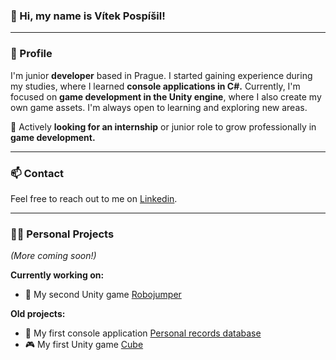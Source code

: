 ### 👋 Hi, my name is Vítek Pospíšil!

---

### 👾 Profile
I'm junior **developer** based in Prague. 
I started gaining experience during my studies, where I learned **console applications in C#.** Currently, I'm focused on **game development in the Unity engine**, where I also create my own game assets. I'm always open to learning and exploring new areas.  

🎯 Actively **looking for an internship** or junior role to grow professionally in **game development.**

---

### 📫 Contact
Feel free to reach out to me on [Linkedin](https://www.linkedin.com/in/vítek-pospíšil-091b41370).

---

### 👨‍💻 Personal Projects
*(More coming soon!)*

**Currently working on:**
- 🤖 My second Unity game [Robojumper]() 

**Old projects:**
- 🦾 My first console application [Personal records database](https://github.com/pospisilvitek/personal-records-database) 
- 🎮 My first Unity game [Cube]()

